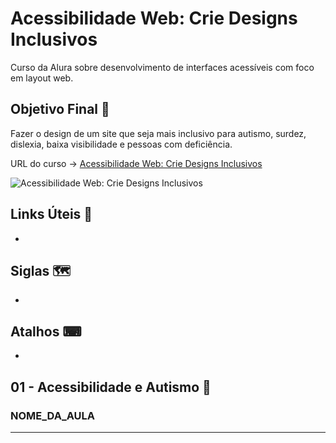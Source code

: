 # Acessibilidade Web: Crie Designs Inclusivos

Curso da Alura sobre desenvolvimento de interfaces acessíveis com foco em layout web.

## Objetivo Final &#x1F3AF;

Fazer o design de um site que seja mais inclusivo para autismo, surdez, dislexia, baixa visibilidade e pessoas com deficiência.

URL do curso -> [Acessibilidade Web: Crie Designs Inclusivos](https://cursos.alura.com.br/course/acessibilidade-web-design-inclusivos)

![Acessibilidade Web: Crie Designs Inclusivos](https://www.alura.com.br/assets/api/share/curso-acessibilidade-web-design-inclusivos.png)

## Links Úteis &#x1F517;
*

## Siglas &#x1F5FA;
*

## Atalhos &#x2328;
*

## 01 - Acessibilidade e Autismo &#x1F516;

### NOME_DA_AULA

***